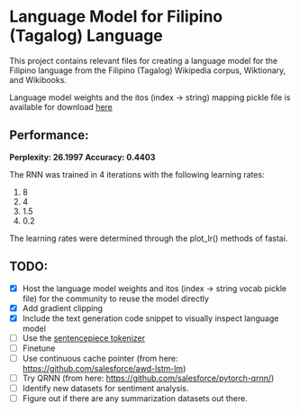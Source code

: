 Language Model for Filipino (Tagalog) Language
===========================================

This project contains relevant files for creating a language model for the Filipino language from the Filipino (Tagalog) Wikipedia corpus, Wiktionary, and Wikibooks.

Language model weights and the itos (index -> string) mapping pickle file is available for download [here]()

## Performance:
__Perplexity: 26.1997__
__Accuracy: 0.4403__

The RNN was trained in 4 iterations with the following learning rates:

1. 8
2. 4
3. 1.5
4. 0.2

The learning rates were determined through the plot_lr() methods of fastai.

## TODO:
- [x] Host the language model weights and itos (index -> string vocab pickle file) for the community to reuse the model directly
- [x] Add gradient clipping
- [x] Include the text generation code snippet to visually inspect language model
- [ ] Use the [sentencepiece tokenizer](https://github.com/google/sentencepiece)
- [ ] Finetune
- [ ] Use continuous cache pointer (from here: https://github.com/salesforce/awd-lstm-lm)
- [ ] Try QRNN (from here: https://github.com/salesforce/pytorch-qrnn/)
- [ ] Identify new datasets for sentiment analysis.
- [ ] Figure out if there are any summarization datasets out there.
